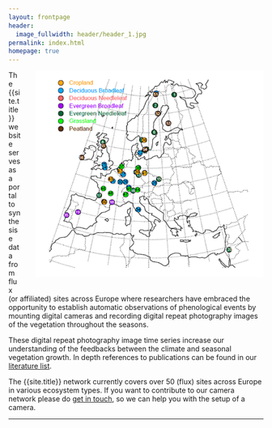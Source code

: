 ```yaml
---
layout: frontpage
header:
  image_fullwidth: header/header_1.jpg
permalink: index.html
homepage: true
---
```


<figure style="float: right; margin: 0px 0px 15px 30px;"><img src="/images/documentation/static-map.png" width="450">
</figure>

The {{site.title}} website serves as a portal to synthesise data from flux (or affiliated) sites across Europe where researchers have embraced the opportunity to establish automatic observations of phenological events by mounting digital cameras and recording digital repeat photography images of the vegetation throughout the seasons.

These digital repeat photography image time series increase our understanding of the feedbacks between the climate and seasonal vegetation growth. In depth references to publications can be found in our [literature list](/literature).

The {{site.title}} network currently covers over 50 (flux) sites across Europe in various ecosystem types. If you want to contribute to our camera network please do [get in touch](/contact/), so we can help you with the setup of a camera.

---
